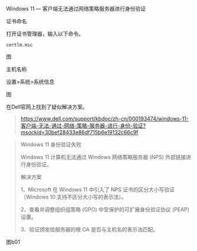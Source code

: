 Windows 11 — 客户端无法通过网络策略服务器进行身份验证





证书命名

打开证书管理器，输入以下命令。

```
certlm.msc
```

图





主机名称

设置>系统>系统信息

图





在Dell官网上找到了疑似解决方案。

> https://www.dell.com/support/kbdoc/zh-cn/000193474/windows-11-客户端-无法-通过-网络-策略-服务器-进行-身份-验证?msockid=30bef28433e86df715b6e19132c66c9f



>Windows 11 身份验证失败
>
>Windows 11 计算机无法通过 Windows 网络策略服务器 (NPS) 外部链接进行身份验证。
>
>
>
>解决方案
>
>1、Microsoft 在 Windows 11 中引入了 NPS 证书的区分大小写验证（Windows 10 支持不区分大小写的表示法）。
>
>2、查看并调整组织组策略 (GPO) 中受保护的可扩展身份验证协议 (PEAP) 设置。
>
>3、验证颁发给服务器的根 CA 是否与主机名的表示法匹配。



图b01





